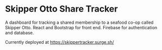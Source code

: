 # Skipper Otto Share Tracker

A dashboard for tracking a shared membership to a seafood co-op called Skipper Otto. React and Bootstrap for front end. Firebase for authentication and database.

Currently deployed at https://skippertracker.surge.sh/
